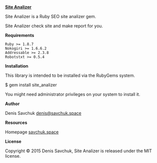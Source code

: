 <a href="https://github.com/Mordorreal/SiteAnalyzer"><b>Site Analizer</b><a/>

Site Analizer is a Ruby SEO site analizer gem.

Site Analizer check site and make report for you.

<b>Requirements</b>

    Ruby >= 1.8.7
    Nokogiri >= 1.6.6.2
    Addressable >= 2.3.8
    Robotstxt >= 0.5.4

<b>Installation</b>

This library is intended to be installed via the RubyGems system.

$ gem install site_analizer

You might need administrator privileges on your system to install it.

<b>Author</b>

Denis Savchuk <a href="mailto:denis@savchuk.space"><denis@savchuk.space></a>

<b>Resources</b>

   Homepage  <a href="savchuk.space" target="_blank">savchuk.space</a>

<b>License</b>

Copyright © 2015 Denis Savchuk, Site Analizer is released under the MIT license.